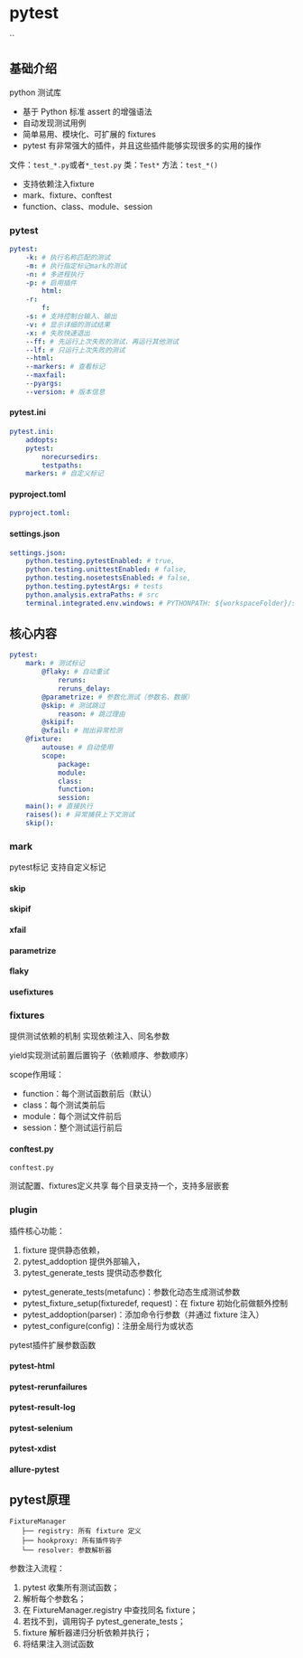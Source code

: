# pytest

``

## 基础介绍

python 测试库

- 基于 Python 标准 assert 的增强语法
- 自动发现测试用例
- 简单易用、模块化、可扩展的 fixtures
- pytest 有非常强大的插件，并且这些插件能够实现很多的实用的操作

文件：`test_*.py`或者`*_test.py`
类：`Test*`
方法：`test_*()`


- 支持依赖注入fixture
- mark、fixture、conftest
- function、class、module、session

### pytest
```yaml
pytest:
    -k: # 执行名称匹配的测试
    -m: # 执行指定标记mark的测试
    -n: # 多进程执行
    -p: # 启用插件
        html:
    -r:
        f:
    -s: # 支持控制台输入、输出
    -v: # 显示详细的测试结果
    -x: # 失败快速退出
    --ff: # 先运行上次失败的测试，再运行其他测试
    --lf: # 只运行上次失败的测试
    --html:
    --markers: # 查看标记
    --maxfail:
    --pyargs:
    --version: # 版本信息
```

#### pytest.ini
```yaml
pytest.ini:
    addopts: 
    pytest:
        norecursedirs:
        testpaths:
    markers: # 自定义标记
```


#### pyproject.toml
```yaml
pyproject.toml:

```

#### settings.json
```yaml
settings.json:
    python.testing.pytestEnabled: # true,
    python.testing.unittestEnabled: # false,
    python.testing.nosetestsEnabled: # false,
    python.testing.pytestArgs: # tests
    python.analysis.extraPaths: # src
    terminal.integrated.env.windows: # PYTHONPATH: ${workspaceFolder}/src
```



## 核心内容
```yaml
pytest:
    mark: # 测试标记
        @flaky: # 自动重试
            reruns:
            reruns_delay:
        @parametrize: # 参数化测试（参数名、数据）
        @skip: # 测试跳过
            reason: # 跳过理由
        @skipif:
        @xfail: # 抛出异常检测
    @fixture:
        autouse: # 自动使用
        scope:
            package:
            module:
            class:
            function:
            session:
    main(): # 直接执行
    raises(): # 异常捕获上下文测试
    skip():
```


### mark

pytest标记
支持自定义标记


#### skip
#### skipif
#### xfail
#### parametrize
#### flaky
#### usefixtures

### fixtures

提供测试依赖的机制
实现依赖注入、同名参数

yield实现测试前置后置钩子（依赖顺序、参数顺序）


scope作用域：
- function：每个测试函数前后（默认）
- class：每个测试类前后
- module：每个测试文件前后
- session：整个测试运行前后


#### conftest.py

`conftest.py`

测试配置、fixtures定义共享
每个目录支持一个，支持多层嵌套




### plugin

插件核心功能：
1. fixture 提供静态依赖，
2. pytest_addoption 提供外部输入，
3. pytest_generate_tests 提供动态参数化

- pytest_generate_tests(metafunc)：参数化动态生成测试参数
- pytest_fixture_setup(fixturedef, request)：在 fixture 初始化前做额外控制
- pytest_addoption(parser)：添加命令行参数（并通过 fixture 注入）
- pytest_configure(config)：注册全局行为或状态

pytest插件扩展参数函数


#### pytest-html
#### pytest-rerunfailures
#### pytest-result-log
#### pytest-selenium
#### pytest-xdist 
#### allure-pytest 



## pytest原理

```
FixtureManager
   ├── registry: 所有 fixture 定义
   ├── hookproxy: 所有插件钩子
   └── resolver: 参数解析器
```
参数注入流程：
1. pytest 收集所有测试函数；
2. 解析每个参数名；
3. 在 FixtureManager.registry 中查找同名 fixture；
4. 若找不到，调用钩子 pytest_generate_tests；
5. fixture 解析器递归分析依赖并执行；
6. 将结果注入测试函数